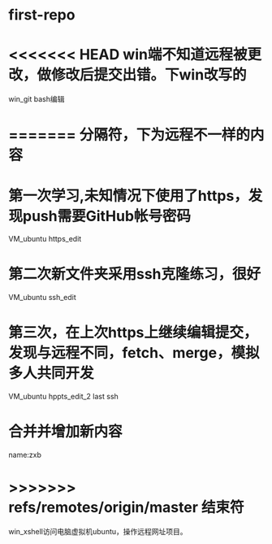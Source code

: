# first-repo
# <<<<<<< HEAD win端不知道远程被更改，做修改后提交出错。下win改写的
win_git bash编辑
# ======= 分隔符，下为远程不一样的内容
# 第一次学习,未知情况下使用了https，发现push需要GitHub帐号密码
VM_ubuntu https_edit
# 第二次新文件夹采用ssh克隆练习，很好
VM_ubuntu ssh_edit
# 第三次，在上次https上继续编辑提交，发现与远程不同，fetch、merge，模拟多人共同开发
VM_ubuntu hppts_edit_2 last ssh
# 合并并增加新内容
name:zxb

# >>>>>>> refs/remotes/origin/master 结束符
win_xshell访问电脑虚拟机ubuntu，操作远程网址项目。

